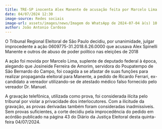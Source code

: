 ```yaml
---
title: TRE-SP inocenta Alex Manente de acusação feita por Marcelo Lima de abuso de poder político em 2018
date: 04/07/2024 12:30
image-source: Redes sociais
image-url: assets/images/news/Imagem do WhatsApp de 2024-07-04 à(s) 10.38.33_56689115.jpg
author: João Antonio Cardoso
---
```


O Tribunal Regional Eleitoral de São Paulo decidiu, por unanimidade, julgar improcedente a ação 0609775-31.2018.6.26.0000 que acusava Alex Spinelli Manente e outros de abuso de poder político nas eleições de 2018

A ação foi movida por Marcelo Lima, suplente de deputado federal à época, alegando que Josineide Ferreira de Amorim, servidora do Poupatempo de São Bernardo do Campo, foi coagida a se afastar de suas funções para realizar propaganda eleitoral para Manente, a pedido de Ricardo Ferrari, ex-candidato a vereador utilizando-se de atestado médico falso fornecido pelo vereador Dr. Manuel.

A gravação telefônica, utilizada como prova, foi considerada ilícita pelo tribunal por violar a privacidade dos interlocutores. Com a ilicitude da gravação, as provas derivadas também foram consideradas inadmissíveis. Sem provas suficientes, a corte decidiu pela improcedência do pedido em acórdão publicado na página 43 do Diário da Justiça Eleitoral desta quinta-feira 04/07/2024.